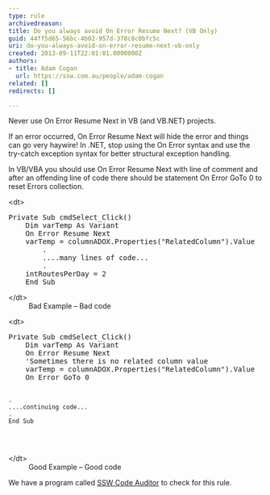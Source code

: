 ```yaml
---
type: rule
archivedreason: 
title: Do you always avoid On Error Resume Next? (VB Only)
guid: 44ff5d65-56bc-4b02-957d-378c8c0bfc5c
uri: do-you-always-avoid-on-error-resume-next-vb-only
created: 2013-09-11T22:01:01.0000000Z
authors:
- title: Adam Cogan
  url: https://ssw.com.au/people/adam-cogan
related: []
redirects: []

---
```


Never use On Error Resume Next in VB (and VB.NET) projects.

 If an error occurred, On Error Resume Next will hide the error and things can go very haywire! In .NET, stop using the On Error syntax and use the try-catch exception syntax for better structural exception handling.

<!--endintro-->

In VB/VBA you should use On Error Resume Next with line of comment and after an offending line of code there should be statement On Error GoTo 0 to reset Errors collection.
<dl class="bad">&lt;dt&gt;<pre>Private Sub cmdSelect_Click()
    Dim varTemp As Variant
    On Error Resume Next
    varTemp = columnADOX.Properties(&quot;RelatedColumn&quot;).Value
        .
        ....many lines of code...
        .
    intRoutesPerDay = 2
    End Sub
</pre>&lt;/dt&gt;<dd>Bad Example – Bad code</dd></dl><dl class="good">&lt;dt&gt;<pre>Private Sub cmdSelect_Click()
    Dim varTemp As Variant
    On Error Resume Next
    'Sometimes there is no related column value
    varTemp = columnADOX.Properties(&quot;RelatedColumn&quot;).Value
    On Error GoTo 0

    .
    ....continuing code...
    .
    End Sub
</pre>&lt;/dt&gt;<dd>Good Example – Good code</dd></dl>
We have a program called [SSW Code Auditor](http&#58;//www.ssw.com.au/ssw/CodeAuditor/Default.aspx) to check for this rule.
